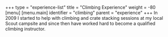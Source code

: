 +++
type = "experience-list"
title = "Climbing Experience"
weight = -80
[menu]
  [menu.main]
    identifier = "climbing"
    parent = "experience"
+++
In 2009 I started to help with climbing and crate stacking sessions at my local Scout campsite and since then have worked hard to become a qualified climbing instructor.
